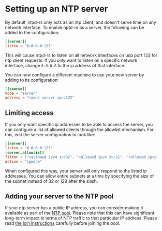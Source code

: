 # Setting up an NTP server

By default, ntpd-rs only acts as an ntp client, and doesn't serve time on any
network interface. To enable nptd-rs as a server, the following can be added to
the configuration:
```toml
[[server]]
listen = "0.0.0.0:123"
```
This will cause ntpd-rs to listen on all network interfaces on udp port 123 for
ntp client requests. If you only want to listen on a specific network
interface, change `0.0.0.0` to the ip address of that interface.

You can now configure a different machine to use your new server by adding to
its configuration:
```toml
[[source]]
mode = "server"
address = "<your server ip>:123"
```

## Limiting access
If you only want specific ip addresses to be able to access the server, you can
configure a list of allowed clients through the allowlist mechanism. For this,
edit the server configuration to look like:
```toml
[[server]]
listen = "0.0.0.0:123"
[server.allowlist]
filter = ["<allowed ipv4 1>/32", "<allowed ipv4 2>/32", "<allowed ipv6 1>/128"]
action = "ignore"
```
When configured this way, your server will only respond to the listed ip
addresses. You can allow entire subnets at a time by specifying the size of the
subnet instead of 32 or 128 after the slash.

## Adding your server to the NTP pool

If your ntp server has a public IP address, you can consider making it
available as part of the [NTP pool](https://www.ntppool.org). Please note that
this can have significant long-term impact in terms of NTP traffic to that
particular IP address. Please read [the join instructions](https://www.ntppool.org/en/join.html)
carefully before joining the pool.

